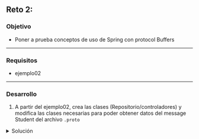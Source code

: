 ## Reto 2: 

### Objetivo
- Poner a prueba conceptos de uso de Spring con protocol Buffers
---

### Requisitos
- ejemplo02
---

### Desarrollo
1. A partir del ejemplo02, crea las clases (Repositorio/controladores) y modifica las clases necesarias para poder obtener datos del message Student del archivo `.proto`

<details>
  <summary>Solución</summary>
  Se propone el siguiente código:
  <ul>
      <li><img src="img/protobufconfig.PNG"/><li>
      <li><img src="img/studentcontroller.PNG"/></li>
      <li><img src="img/virtualsturep.PNG"/></li>
  </ul>

</details>